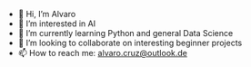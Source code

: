 - 👋 Hi, I’m Alvaro
- 👀 I’m interested in AI
- 🌱 I’m currently learning Python and general Data Science  
- 💞️ I’m looking to collaborate on interesting beginner projects 
- 📫 How to reach me: alvaro.cruz@outlook.de

<!---
Spinne89/Spinne89 is a ✨ special ✨ repository because its `README.md` (this file) appears on your GitHub profile.
You can click the Preview link to take a look at your changes.
--->
